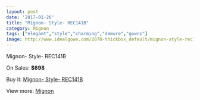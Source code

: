 ```yaml
---
layout: post
date: '2017-01-26'
title: "Mignon- Style- REC141B"
category: Mignon
tags: ["elegant","style","charming","demure","gowns"]
image: http://www.idealgown.com/2878-thickbox_default/mignon-style-rec141b.jpg
---
```

Mignon- Style- REC141B

On Sales: **$698**
<a href="https://www.idealgown.com/en/mignon/1362-mignon-style-rec141b.html"><amp-img layout="responsive" width="600" height="600" src="//www.idealgown.com/2878-thickbox_default/mignon-style-rec141b.jpg" alt="Mignon- Style- REC141B 0" /></a>

Buy it: [Mignon- Style- REC141B](https://www.idealgown.com/en/mignon/1362-mignon-style-rec141b.html "Mignon- Style- REC141B")

View more: [Mignon](https://www.idealgown.com/en/17-mignon "Mignon")